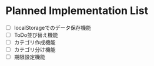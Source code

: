 # Planned Implementation List
* [ ] localStorageでのデータ保存機能
* [ ] ToDo並び替え機能
* [ ] カテゴリ作成機能
* [ ] カテゴリ分け機能
* [ ] 期限設定機能